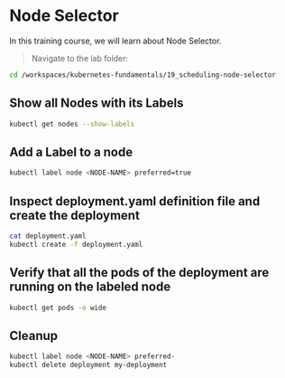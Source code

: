 # Node Selector

In this training course, we will learn about Node Selector.

>Navigate to the lab folder:

```bash
cd /workspaces/kubernetes-fundamentals/19_scheduling-node-selector
```

## Show all Nodes with its Labels

```bash
kubectl get nodes --show-labels
```

## Add a Label to a node

```bash
kubectl label node <NODE-NAME> preferred=true
```

## Inspect deployment.yaml definition file and create the deployment

```bash
cat deployment.yaml
kubectl create -f deployment.yaml
```

## Verify that all the pods of the deployment are running on the labeled node

```bash
kubectl get pods -o wide
```

## Cleanup

```bash
kubectl label node <NODE-NAME> preferred-
kubectl delete deployment my-deployment
```
